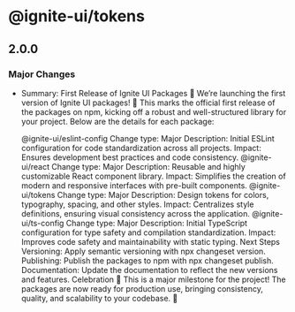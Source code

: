 # @ignite-ui/tokens

## 2.0.0

### Major Changes

- Summary: First Release of Ignite UI Packages
  🎉 We’re launching the first version of Ignite UI packages! 🎉
  This marks the official first release of the packages on npm, kicking off a robust and well-structured library for your project. Below are the details for each package:

  @ignite-ui/eslint-config
  Change type: Major
  Description: Initial ESLint configuration for code standardization across all projects.
  Impact: Ensures development best practices and code consistency.
  @ignite-ui/react
  Change type: Major
  Description: Reusable and highly customizable React component library.
  Impact: Simplifies the creation of modern and responsive interfaces with pre-built components.
  @ignite-ui/tokens
  Change type: Major
  Description: Design tokens for colors, typography, spacing, and other styles.
  Impact: Centralizes style definitions, ensuring visual consistency across the application.
  @ignite-ui/ts-config
  Change type: Major
  Description: Initial TypeScript configuration for type safety and compilation standardization.
  Impact: Improves code safety and maintainability with static typing.
  Next Steps
  Versioning: Apply semantic versioning with npx changeset version.
  Publishing: Publish the packages to npm with npx changeset publish.
  Documentation: Update the documentation to reflect the new versions and features.
  Celebration
  🎊 This is a major milestone for the project! The packages are now ready for production use, bringing consistency, quality, and scalability to your codebase. 🚀
